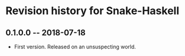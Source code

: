 # Revision history for Snake-Haskell

## 0.1.0.0  -- 2018-07-18

* First version. Released on an unsuspecting world.
